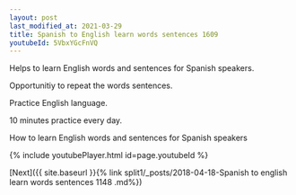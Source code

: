 ```yaml
---
layout: post
last_modified_at: 2021-03-29
title: Spanish to English learn words sentences 1609 
youtubeId: 5VbxYGcFnVQ
---
```

 
 
Helps to learn English words and sentences for Spanish speakers.

Opportunitiy to repeat the words sentences. 

Practice English language. 
 
10 minutes practice every day. 
 
How to learn English words and sentences for Spanish speakers 
 
{% include youtubePlayer.html id=page.youtubeId %}
 
 
[Next]({{ site.baseurl }}{% link  split1/_posts/2018-04-18-Spanish to english learn words sentences 1148 .md%})
 
